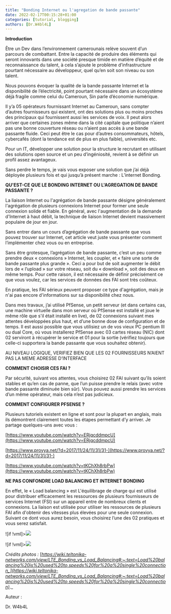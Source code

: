 ```yaml
---
title: "Bonding Internet ou l'agregation de bande passante"
date: 2022-02-17T00:15:28+01:00
categories: [tutorial, blogging]
authors: [Dr.W4bl4L]
---
```



**Introduction**

Être un Dev dans l’environnement camerounais relève souvent d’un parcours de combattant. Entre la capacité de produire des éléments qui seront innovants dans une société presque timide en matière d’équité et de reconnaissance du talent, à cela s’ajoute le problème d’infrastructure pourtant nécessaire au développeur, quel qu’en soit son niveau ou son talent.

Nous pouvons évoquer la qualité de la bande passante Internet et la disponibilité de l’électricité, point pourtant nécessaire dans un écosystème déjà fragile comme celui du Cameroun, Sin parle d’économie numérique.

Il y’a 05 opérateurs fournissant Internet au Cameroun, sans compter d’autres fournisseurs qui existent, ont des solutions plus ou moins proches des principaux qui fournissent aussi les services de voix. Il peut alors arriver que certaines zones même dans la cité capitale que politique n’aient pas une bonne couverture réseau ou n’aient pas accès à une bande passante fluide. Ceci peut être le cas pour d’autres consommateurs, hôtels, cybercafés (dont la tendance est de plus en plus faible), universités etc.

Pour un IT, développer une solution pour la structure le recrutant en utilisant des solutions open source et un peu d’ingéniosité, revient à se définir un profil assez avantageux.

Sans perdre le temps, je vais vous exposer une solution que j’ai déjà déployée plusieurs fois et qui jusqu’à présent marche : L’internet Bonding.

**QU'EST-CE QUE LE BONDING INTERNET OU L'AGREGATION DE BANDE PASSANTE ?**

La liaison Internet ou l'agrégation de bande passante désigne généralement l'agrégation de plusieurs connexions Internet pour former une seule connexion solide et fiable. En général, avec l'augmentation de la demande d'Internet à haut débit, la technique de liaison Internet devient massivement populaire de jour en jour.

Sans entrer dans un cours d’agrégation de bande passante que vous pouvez trouver sur Internet, cet article veut juste vous présenter comment l’implémenter chez vous ou en entreprise.

Sans être grotesque, l’agrégation de bande passante, c’est un peu comme prendre deux « connexions » Internet, les coupler, et « faire une sorte de bande passante plus grande ». Ceci a pour but de soit augmenter le débit lors de « l’upload » sur votre réseau, soit du « download », soit des deux en même temps. Pour cette raison, il est nécessaire de définir précisément ce que vous voulez, car les services de données des FAI sont très coûteux.

En pratique, les FAI sérieux peuvent proposer ce type d'agrégation, mais je n'ai pas encore d'informations sur sa disponibilité chez nous.

Dans mes travaux, j’ai utilisé PfSense, un petit serveur (et dans certains cas, une machine virtuelle dans mon serveur où PfSense est installé et joue le même rôle que s'il était installé en live), de 02 connexions suivant mes attentes développées plus haut, et d’une bonne dose de configuration et de temps. Il est aussi possible que vous utilisiez un de vos vieux PC pentium III ou dual Core, où vous installerez PfSense avec 03 cartes réseau (NIC) dont 02 serviront à récupérer le service et 01 pour la sortie (vérifiez toujours que celle-ci supportera la bande passante que vous souhaitez obtenir).

AU NIVEAU LOGIQUE, VERIFIEZ BIEN QUE LES 02 FOURNISSEURS N’AIENT PAS LA MEME ADRESSE D’INTERFACE

**COMMENT CHOISIR CES FAI ?**

Par sécurité, suivant vos attentes, vous choisirez 02 FAI suivant qu’ils soient stables et qu’en cas de panne, que l’un puisse prendre le relais (avec votre bande passante diminuée bien sûr). Vous pouvez aussi prendre les services d’un même opérateur, mais cela n’est pas judicieux.

**COMMENT CONFIGURER PFSENSE ?**

Plusieurs tutoriels existent en ligne et sont pour la plupart en anglais, mais ils démontrent clairement toutes les étapes permettant d’y arriver. Je partage quelques-uns avec vous :

[https://www.youtube.com/watch?v=ERjqcddmpcU](https://www.youtube.com/watch?v=ERjqcddmpcU)

[https://www.provya.net/?d=2017/11/24/11/31/31-](https://www.provya.net/?d=2017/11/24/11/31/31-)

[https://www.youtube.com/watch?v=tKChXh8rbPw](https://www.youtube.com/watch?v=tKChXh8rbPw)

**NE PAS CONFONDRE LOAD BALANCING ET INTERNET BONDING**

En effet, le « Load balancing » est L'équilibrage de charge qui est utilisé pour distribuer efficacement les ressources de plusieurs fournisseurs de services Internet (FSI) sur un appareil entre de nombreux clients et connexions. La liaison est utilisée pour utiliser les ressources de plusieurs FAI afin d'obtenir des vitesses plus élevées pour une seule connexion. Suivant ce dont vous aurez besoin, vous choisirez l’une des 02 pratiques et vous serez satisfait.


![if !vml]>![](https://wiki.teltonika-networks.com/wikibase/images/2/20/Networking_device_faq_lte_bonding_vs_load_balancing_load_balancing_scheme.png)


![if !vml]>![](https://wiki.teltonika-networks.com/wikibase/images/d/d6/Networking_device_faq_lte_bonding_vs_load_balancing_bonding_scheme.png)


_Crédits photos :_ [_https://wiki.teltonika-networks.com/view/LTE_Bonding_vs_Load_Balancing#:~:text=Load%20balancing%20is%20used%20to,speeds%20for%20a%20single%20connection_](https://wiki.teltonika-networks.com/view/LTE_Bonding_vs_Load_Balancing#:~:text=Load%20balancing%20is%20used%20to,speeds%20for%20a%20single%20connection)_._

Auteur :

Dr. W4b4L